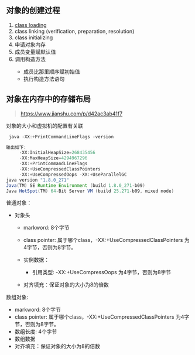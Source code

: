 ## 对象的创建过程
1. [class loading](../class_loader)
2. class linking (verification, preparation, resolution)
3. class initializing
4. 申请对象内存
5. 成员变量赋默认值
6. 调用构造方法<init>
    - 成员比那里顺序赋初始值
    - 执行构造方法语句

## 对象在内存中的存储布局

> https://www.jianshu.com/p/d42ac3ab41f7

对象的大小和虚拟机的配置有关联
```java
 java -XX:+PrintCommandLineFlags -version

输出如下:
     -XX:InitialHeapSize=268435456
     -XX:MaxHeapSize=4294967296
     -XX:+PrintCommandLineFlags
     -XX:+UseCompressedClassPointers
     -XX:+UseCompressedOops -XX:+UseParallelGC 
java version "1.8.0_271"
Java(TM) SE Runtime Environment (build 1.8.0_271-b09)
Java HotSpot(TM) 64-Bit Server VM (build 25.271-b09, mixed mode)
```

普通对象：

- 对象头
   * markword: 8个字节
   * class pointer: 属于哪个class，-XX:+UseCompressedClassPointers 为4字节，否则为8字节。
   * 实例数据：
      - 引用类型: -XX:+UseCompressOops 为4字节，否则为8字节
     
   * 对齐填充：保证对象的大小为8的倍数

数组对象:
   * markword: 8个字节
   * class pointer: 属于哪个class，-XX:+UseCompressedClassPointers 为4字节，否则为8字节。
   * 数组长度: 4个字节
   * 数组数据
   * 对齐填充：保证对象的大小为8的倍数